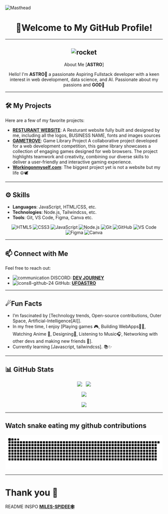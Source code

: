 ![Masthead](https://github.com/user-attachments/assets/a2fee120-e94f-4c25-a367-ac3bfa3b631f)

<div align="center">
 
 # 🌌Welcome to My GitHub Profile!

</div>

---
<div align="center">

## ![rocket](https://github.com/user-attachments/assets/fc8215ce-e36c-48f1-8c65-e4273652bbb6)
About Me [**ASTRO**]

Hello! I'm **ASTRO🌠** a passionate Aspiring Fullstack developer with a keen interest in web development, data science, and AI. 
Passionate about my passions and **GOD🙏**

</div>



---
## 🛠️ My Projects

Here are a few of my favorite projects:

- **[RESTURANT WEBSITE](https://jays-burger-project.vercel.app/)**: A Resturant website fully built and designed by me, including all the logos, BUSINESS NAME, fonts and images sources 
- **[GAMETROVE](https://gametrove.vercel.app/)**: Game Library Project
A collaborative project developed for a web development competition, this game library showcases a collection of engaging games designed for web browsers. The project highlights teamwork and creativity, combining our diverse skills to deliver a user-friendly and interactive gaming experience.
- **[Workingonmyself.com](#)**: The biggest project yet is not a website but my life ☮🕊

---
## ⚙️ Skills

- **Languages**: JavaScript, HTML/CSS, etc.
- **Technologies**: Node.js, Tailwindcss, etc.
- **Tools**: Git, VS Code, Figma, Canva etc.


<p align="center">
  <!-- Front-End -->
  <img src="https://img.shields.io/badge/HTML5-%23E34F26.svg?style=for-the-badge&logo=html5&logoColor=white" alt="HTML5" />
  <img src="https://img.shields.io/badge/CSS3-%231572B6.svg?style=for-the-badge&logo=css3&logoColor=white" alt="CSS3" />
  <img src="https://img.shields.io/badge/JavaScript-%23323330.svg?style=for-the-badge&logo=javascript&logoColor=%23F7DF1E" alt="JavaScript" />
  
  <!-- Back-End & Databases -->
  <img src="https://img.shields.io/badge/Node.js-%2343853D.svg?style=for-the-badge&logo=node.js&logoColor=white" alt="Node.js" />

  <!-- Other Tools -->
  <img src="https://img.shields.io/badge/Git-%23F05033.svg?style=for-the-badge&logo=git&logoColor=white" alt="Git" />
  <img src="https://img.shields.io/badge/GitHub-%23121011.svg?style=for-the-badge&logo=github&logoColor=white" alt="GitHub" />
  <img src="https://img.shields.io/badge/Visual_Studio_Code-%23007ACC.svg?style=for-the-badge&logo=vsco&logoColor=white" alt="VS Code" />
  <img src="https://img.shields.io/badge/Figma-%23F05033.svg?style=for-the-badge&logo=figma&logoColor=white" alt="Figma" />
  <img src="https://img.shields.io/badge/Canva-%23008ACC.svg?style=for-the-badge&logo=canva&logoColor=white" alt="Canva" />
</p>

---
## 📫 Connect with Me

Feel free to reach out:
- ![communication](https://github.com/user-attachments/assets/99bfe483-3e30-44b9-86c8-f35a6bc4cc03) DISCORD:
 [**DEV JOURNEY**](https://discord.gg/d8y5qD4uA2)
- ![icons8-github-24](https://github.com/user-attachments/assets/bd2979db-5048-404c-8262-f2b59bcf8f97)
GitHub: [**UFOASTRO**](https://github.com/UFOASTRO)

---
## ☄Fun Facts

- I’m fascinated by [Technology trends, Open-source contributions, Outer Space, Artificial-Intelligence[AI]].
- In my free time, I enjoy [Playing games 🎮, Building WebApps🐱‍🐉, Watching Anime 🎌, Designing🎨, Listening to Music🎧, Networking with other devs and making new friends 👋].
- Currently learning [Javascript, tailwindcss]. 📚✨

---
## 📊 **GitHub Stats**

<div align="center">

![](https://github-readme-stats.vercel.app/api?username=UFOASTRO&theme=omni&hide_border=false&include_all_commits=true&count_private=true) &nbsp;
![](https://github-readme-streak-stats.herokuapp.com/?user=UFOASTRO&theme=omni&hide_border=false)<br/>

![](https://github-readme-stats.vercel.app/api/top-langs/?username=UFOASTRO&theme=omni&hide_border=false&include_all_commits=true&count_private=true&layout=compact)

![](https://visitcount.itsvg.in/api?id=UFOASTRO&icon=8&color=5)
</div>

---
## Watch snake eating my github contributions 
 
![snake_gif](https://github.com/UFOASTRO/UFOASTRO/blob/output/github-snake-dark.svg)

---
# Thank you 👾
README INSPO [**MILES-SPIDEE🕸**](https://github.com/miles-spidee/miles-spidee/blob/main/README.md)
<!-- Thank you Miles🕸 -->
